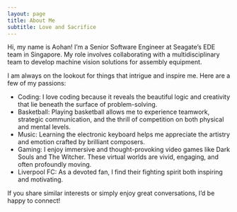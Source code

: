 ```yaml
---
layout: page
title: About Me
subtitle: Love and Sacrifice
---
```

Hi, my name is Aohan! I’m a Senior Software Engineer at Seagate’s EDE team in Singapore. My role involves collaborating with a multidisciplinary team to develop machine vision solutions for assembly equipment.

I am always on the lookout for things that intrigue and inspire me. Here are a few of my passions:

- Coding: I love coding because it reveals the beautiful logic and creativity that lie beneath the surface of problem-solving.
- Basketball: Playing basketball allows me to experience teamwork, strategic communication, and the thrill of competition on both physical and mental levels.
- Music: Learning the electronic keyboard helps me appreciate the artistry and emotion crafted by brilliant composers.
- Gaming: I enjoy immersive and thought-provoking video games like Dark Souls and The Witcher. These virtual worlds are vivid, engaging, and often profoundly moving.
- Liverpool FC: As a devoted fan, I find their fighting spirit both inspiring and motivating.

If you share similar interests or simply enjoy great conversations, I’d be happy to connect!
